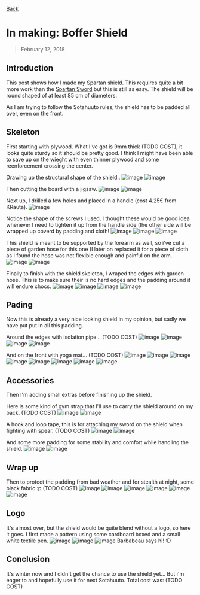 [Back](index)

# In making: Boffer Shield
> February 12, 2018

## Introduction
This post shows how I made my Spartan shield. This requires quite a bit more work than the [Spartan Sword](first_boffer_sword.md) but this is still as easy.
The shield will be round shaped of at least 85 cm of diameters.

As I am trying to follow the Sotahuuto rules, the shield has to be padded all over, even on the front.



## Skeleton
First starting with plywood. What I've got is 9mm thick (TODO COST), it looks quite sturdy so it should be pretty good. I think I might have been able to save up on the wieght with even thinner plywood and some reenforcement crossing the center.

Drawing up the structural shape of the shield..
![image](/img/shield/IMG_3061.jpg)
![image](/img/shield/IMG_3065.jpg)

Then cutting the board with a jigsaw.
![image](/img/shield/IMG_3066.jpg)
![image](/img/shield/IMG_3072.jpg)

Next up, I drilled a few holes and placed in a handle (cost 4.25€ from KRauta).
![image](/img/shield/IMG_3073.jpg)

Notice the shape of the screws I used, I thought these would be good idea whenever I need to tighten it up from the handle side (the other side will be wrapped up coverd by padding and cloth!
![image](/img/shield/IMG_3075.jpg)
![image](/img/shield/IMG_3076.jpg)
![image](/img/shield/IMG_3080.jpg)

This shield is meant to be supported by the forearm as well, so i've cut a piece of garden hose for this one (I later on replaced it for a piece of cloth as I found the hose was not flexible enough and painful on the arm.
![image](/img/shield/IMG_3082.jpg)
![image](/img/shield/IMG_3083.jpg)

Finally to finish with the shield skeleton, I wraped the edges with garden hose. This is to make sure their is no hard edges and the padding around it will endure chocs.
![image](/img/shield/IMG_3085.jpg)
![image](/img/shield/IMG_3086.jpg)
![image](/img/shield/IMG_3087.jpg)
![image](/img/shield/IMG_3088.jpg)

## Pading
Now this is already a very nice looking shield in my opinion, but sadly we have put put in all this padding.

Around the edges with isolation pipe... (TODO COST)
![image](/img/shield/IMG_3089.jpg)
![image](/img/shield/IMG_3090.jpg)
![image](/img/shield/IMG_3091.jpg)
![image](/img/shield/IMG_3092.jpg)

And on the front with yoga mat... (TODO COST)
![image](/img/shield/IMG_3141.JPG)
![image](/img/shield/IMG_3142.JPG)
![image](/img/shield/IMG_3143.JPG)
![image](/img/shield/IMG_3144.JPG)
![image](/img/shield/IMG_3145.JPG)
![image](/img/shield/IMG_3146.JPG)
![image](/img/shield/IMG_3147.JPG)
![image](/img/shield/IMG_3148.JPG)

## Accessories
Then I'm adding small extras before finishing up the shield.

Here is some kind of gym strap that I'll use to carry the shield around on my back. (TODO COST)
![image](/img/shield/IMG_3103.jpg)
![image](/img/shield/IMG_3135.JPG)

A hook and loop tape, this is for attaching my sword on the shield when fighting with spear. (TODO COST)
![image](/img/shield/IMG_3136.JPG)
![image](/img/shield/IMG_3137.JPG)

And some more padding for some stability and comfort while handling the shield.
![image](/img/shield/IMG_3138.JPG)
![image](/img/shield/IMG_3139.JPG)


## Wrap up
Then to protect the padding from bad weather and for stealth at night, some black fabric :p (TODO COST)
![image](/img/shield/IMG_3149.JPG)
![image](/img/shield/IMG_3150.JPG)
![image](/img/shield/IMG_3151.JPG)
![image](/img/shield/IMG_3154.JPG)
![image](/img/shield/IMG_3160.JPG)
![image](/img/shield/IMG_3159.JPG)


## Logo
It's almost over, but the shield would be quite blend without a logo, so here it goes. I first made a pattern using some cardboard boxed and a small white textile pen.
![image](/img/shield/IMG_3568.JPG)
![image](/img/shield/IMG_3570.JPG)
![image](/img/shield/IMG_3571.JPG)
Barbabeau says hi! :D

## Conclusion
It's winter now and I didn't get the chance to use the shield yet... But i'm eager to and hopefully use it for next Sotahuuto.
Total cost was: (TODO COST)
